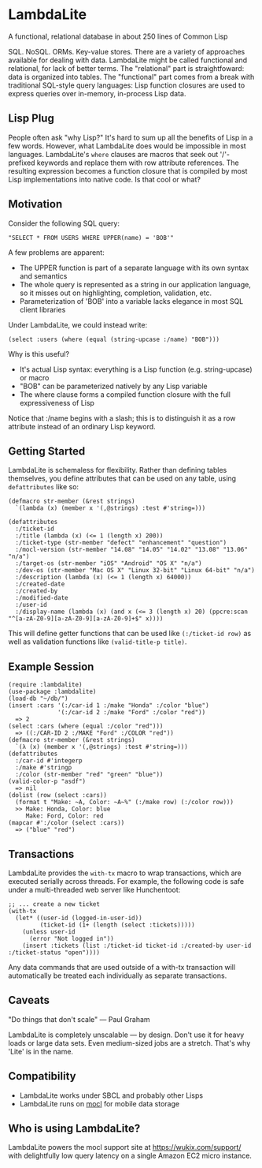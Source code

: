 LambdaLite
==========

A functional, relational database in about 250 lines of Common Lisp

SQL. NoSQL. ORMs. Key-value stores. There are a variety of approaches available for dealing with data. LambdaLite might be called functional and relational, for lack of better terms. The "relational" part is straightfoward: data is organized into tables. The "functional" part comes from a break with traditional SQL-style query languages: Lisp function closures are used to express queries over in-memory, in-process Lisp data.

## Lisp Plug
People often ask "why Lisp?" It's hard to sum up all the benefits of Lisp in a few words. However, what LambdaLite does would be impossible in most languages. LambdaLite's `where` clauses are macros that seek out '/'-prefixed keywords and replace them with row attribute references. The resulting expression becomes a function closure that is compiled by most Lisp implementations into native code. Is that cool or what?

## Motivation
Consider the following SQL query:

    "SELECT * FROM USERS WHERE UPPER(name) = 'BOB'"
A few problems are apparent:
* The UPPER function is part of a separate language with its own syntax and semantics
* The whole query is represented as a string in our application language, so it misses out on highlighting, completion, validation, etc.
* Parameterization of 'BOB' into a variable lacks elegance in most SQL client libraries

Under LambdaLite, we could instead write:

    (select :users (where (equal (string-upcase :/name) "BOB")))
Why is this useful?
* It's actual Lisp syntax: everything is a Lisp function (e.g. string-upcase) or macro
* "BOB" can be parameterized natively by any Lisp variable
* The where clause forms a compiled function closure with the full expressiveness of Lisp

Notice that :/name begins with a slash; this is to distinguish it as a row attribute instead of an ordinary Lisp keyword.

## Getting Started
LambdaLite is schemaless for flexibility. Rather than defining tables themselves, you define attributes that can be used on any table, using `defattributes` like so:

    (defmacro str-member (&rest strings)
      `(lambda (x) (member x '(,@strings) :test #'string=)))

    (defattributes
      :/ticket-id
      :/title (lambda (x) (<= 1 (length x) 200))
      :/ticket-type (str-member "defect" "enhancement" "question")
      :/mocl-version (str-member "14.08" "14.05" "14.02" "13.08" "13.06" "n/a")
      :/target-os (str-member "iOS" "Android" "OS X" "n/a")
      :/dev-os (str-member "Mac OS X" "Linux 32-bit" "Linux 64-bit" "n/a")
      :/description (lambda (x) (<= 1 (length x) 64000))
      :/created-date
      :/created-by
      :/modified-date
      :/user-id
      :/display-name (lambda (x) (and x (<= 3 (length x) 20) (ppcre:scan "^[a-zA-Z0-9][a-zA-Z0-9][a-zA-Z0-9]+$" x))))

This will define getter functions that can be used like `(:/ticket-id row)` as well as validation functions like `(valid-title-p title)`.

## Example Session
    (require :lambdalite)
    (use-package :lambdalite)
    (load-db "~/db/")
    (insert :cars '(:/car-id 1 :/make "Honda" :/color "blue")
                  '(:/car-id 2 :/make "Ford" :/color "red"))
      => 2
    (select :cars (where (equal :/color "red")))
      => ((:/CAR-ID 2 :/MAKE "Ford" :/COLOR "red"))
    (defmacro str-member (&rest strings)
      `(λ (x) (member x '(,@strings) :test #'string=)))
    (defattributes
      :/car-id #'integerp 
      :/make #'stringp 
      :/color (str-member "red" "green" "blue"))
    (valid-color-p "asdf")
      => nil
    (dolist (row (select :cars)) 
      (format t "Make: ~A, Color: ~A~%" (:/make row) (:/color row)))
      >> Make: Honda, Color: blue
         Make: Ford, Color: red
    (mapcar #':/color (select :cars))
      => ("blue" "red")

## Transactions
LambdaLite provides the `with-tx` macro to wrap transactions, which are executed serially across threads. For example, the following code is safe under a multi-threaded web server like Hunchentoot:

    ;; ... create a new ticket
    (with-tx 
      (let* ((user-id (logged-in-user-id))
             (ticket-id (1+ (length (select :tickets)))))
        (unless user-id 
          (error "Not logged in"))
        (insert :tickets (list :/ticket-id ticket-id :/created-by user-id :/ticket-status "open"))))
Any data commands that are used outside of a with-tx transaction will automatically be treated each individually as separate transactions.

## Caveats
"Do things that don't scale" &mdash; Paul Graham

LambdaLite is completely unscalable &mdash; by design. Don't use it for heavy loads or large data sets. Even medium-sized jobs are a stretch. That's why 'Lite' is in the name.

## Compatibility
* LambdaLite works under SBCL and probably other Lisps
* LambdaLite runs on [mocl](https://wukix.com/mocl) for mobile data storage

## Who is using LambdaLite?
LambdaLite powers the mocl support site at https://wukix.com/support/ with delightfully low query latency on a single Amazon EC2 micro instance.
